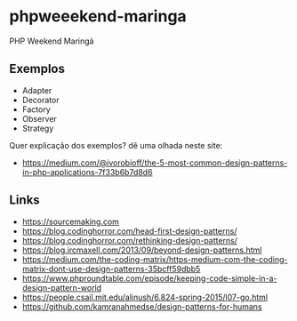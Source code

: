 # phpweeekend-maringa
PHP Weekend Maringá

## Exemplos

- Adapter
- Decorator
- Factory
- Observer
- Strategy

Quer explicação dos exemplos? dê uma olhada neste site:

- https://medium.com/@ivorobioff/the-5-most-common-design-patterns-in-php-applications-7f33b6b7d8d6

## Links

- https://sourcemaking.com
- https://blog.codinghorror.com/head-first-design-patterns/
- https://blog.codinghorror.com/rethinking-design-patterns/
- https://blog.ircmaxell.com/2013/09/beyond-design-patterns.html
- https://medium.com/the-coding-matrix/https-medium-com-the-coding-matrix-dont-use-design-patterns-35bcff59dbb5
- https://www.phproundtable.com/episode/keeping-code-simple-in-a-design-pattern-world
- https://people.csail.mit.edu/alinush/6.824-spring-2015/l07-go.html
- https://github.com/kamranahmedse/design-patterns-for-humans
